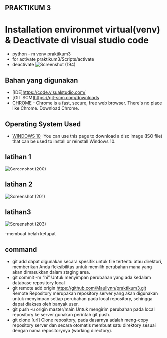 ## PRAKTIKUM 3

# Installation environmet virtual(venv) & Deactivate di visual studio code
- python - m venv praktikum3
- for activate praktikum3/Scripts/activate
- deactivate 
![Screenshot (194)](https://github.com/Maullynn/praktikum3/assets/144296695/5118ef49-343e-48ec-b191-201f5d5df62e)
## Bahan yang digunakan
* [IDE]https://code.visualstudio.com/
* [GIT SCM]https://git-scm.com/downloads
* [CHROME](https://www.google.com/chrome/) - Chrome is a fast, secure, free web browser. There's no place like Chrome. Download Chrome.

## Operating System Used
* [WINDOWS 10](https://www.microsoft.com/software-download/windows10) -You can use this page to download a disc image (ISO file) that can be used to install or reinstall Windows 10.
## latihan 1
![Screenshot (200)](https://github.com/Maullynn/praktikum3/assets/144296695/123bfad1-5d3e-4c00-8b46-68466a058049)
## latihan 2
![Screenshot (201)](https://github.com/Maullynn/praktikum3/assets/144296695/7923c9a7-73df-40f7-ade3-940bd151173f)
## latihan3
![Screenshot (203)](https://github.com/Maullynn/praktikum3/assets/144296695/ef2973d7-5684-4e98-bb5c-1d8ee7a4f8e9)

-membuat belah ketupat
## command 
 - git add dapat digunakan secara spesifik untuk file tertentu atau direktori, memberikan Anda fleksibilitas untuk memilih perubahan mana yang akan dimasukkan dalam staging 
  area.
 - git commit -m “hi” Untuk menyimpan perubahan yang ada kedalam database repository local
 - git remote add origin https://github.com/Maullynn/praktikum3.git Remote Repository merupakan repository server yang akan digunakan untuk menyimpan setiap perubahan pada 
   local repository, sehingga dapat diakses oleh banyak user.
 - git push -u origin master/main Untuk mengirim perubahan pada local repository ke server gunakan perintah git push.
 - git clone [url] Clone repository, pada dasarnya adalah meng-copy repository server dan secara otomatis membuat satu direktory sesuai dengan nama repositorynya (working 
   directory).


